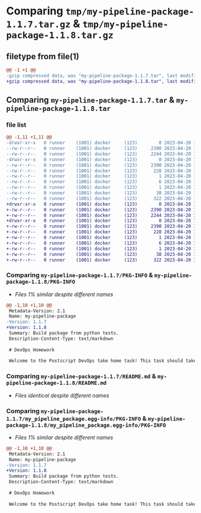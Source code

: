 # Comparing `tmp/my-pipeline-package-1.1.7.tar.gz` & `tmp/my-pipeline-package-1.1.8.tar.gz`

## filetype from file(1)

```diff
@@ -1 +1 @@
-gzip compressed data, was "my-pipeline-package-1.1.7.tar", last modified: Thu Apr 20 12:12:56 2023, max compression
+gzip compressed data, was "my-pipeline-package-1.1.8.tar", last modified: Thu Apr 20 12:34:29 2023, max compression
```

## Comparing `my-pipeline-package-1.1.7.tar` & `my-pipeline-package-1.1.8.tar`

### file list

```diff
@@ -1,11 +1,11 @@
-drwxr-xr-x   0 runner    (1001) docker     (123)        0 2023-04-20 12:12:56.401542 my-pipeline-package-1.1.7/
--rw-r--r--   0 runner    (1001) docker     (123)     2390 2023-04-20 12:12:56.397542 my-pipeline-package-1.1.7/PKG-INFO
--rw-r--r--   0 runner    (1001) docker     (123)     2244 2023-04-20 12:12:28.000000 my-pipeline-package-1.1.7/README.md
-drwxr-xr-x   0 runner    (1001) docker     (123)        0 2023-04-20 12:12:56.397542 my-pipeline-package-1.1.7/my_pipeline_package.egg-info/
--rw-r--r--   0 runner    (1001) docker     (123)     2390 2023-04-20 12:12:56.000000 my-pipeline-package-1.1.7/my_pipeline_package.egg-info/PKG-INFO
--rw-r--r--   0 runner    (1001) docker     (123)      228 2023-04-20 12:12:56.000000 my-pipeline-package-1.1.7/my_pipeline_package.egg-info/SOURCES.txt
--rw-r--r--   0 runner    (1001) docker     (123)        1 2023-04-20 12:12:56.000000 my-pipeline-package-1.1.7/my_pipeline_package.egg-info/dependency_links.txt
--rw-r--r--   0 runner    (1001) docker     (123)        6 2023-04-20 12:12:56.000000 my-pipeline-package-1.1.7/my_pipeline_package.egg-info/top_level.txt
--rw-r--r--   0 runner    (1001) docker     (123)        1 2023-04-20 12:12:56.000000 my-pipeline-package-1.1.7/my_pipeline_package.egg-info/zip-safe
--rw-r--r--   0 runner    (1001) docker     (123)       38 2023-04-20 12:12:56.401542 my-pipeline-package-1.1.7/setup.cfg
--rw-r--r--   0 runner    (1001) docker     (123)      322 2023-04-20 12:12:28.000000 my-pipeline-package-1.1.7/setup.py
+drwxr-xr-x   0 runner    (1001) docker     (123)        0 2023-04-20 12:34:29.349076 my-pipeline-package-1.1.8/
+-rw-r--r--   0 runner    (1001) docker     (123)     2390 2023-04-20 12:34:29.349076 my-pipeline-package-1.1.8/PKG-INFO
+-rw-r--r--   0 runner    (1001) docker     (123)     2244 2023-04-20 12:34:07.000000 my-pipeline-package-1.1.8/README.md
+drwxr-xr-x   0 runner    (1001) docker     (123)        0 2023-04-20 12:34:29.349076 my-pipeline-package-1.1.8/my_pipeline_package.egg-info/
+-rw-r--r--   0 runner    (1001) docker     (123)     2390 2023-04-20 12:34:29.000000 my-pipeline-package-1.1.8/my_pipeline_package.egg-info/PKG-INFO
+-rw-r--r--   0 runner    (1001) docker     (123)      228 2023-04-20 12:34:29.000000 my-pipeline-package-1.1.8/my_pipeline_package.egg-info/SOURCES.txt
+-rw-r--r--   0 runner    (1001) docker     (123)        1 2023-04-20 12:34:29.000000 my-pipeline-package-1.1.8/my_pipeline_package.egg-info/dependency_links.txt
+-rw-r--r--   0 runner    (1001) docker     (123)        6 2023-04-20 12:34:29.000000 my-pipeline-package-1.1.8/my_pipeline_package.egg-info/top_level.txt
+-rw-r--r--   0 runner    (1001) docker     (123)        1 2023-04-20 12:34:29.000000 my-pipeline-package-1.1.8/my_pipeline_package.egg-info/zip-safe
+-rw-r--r--   0 runner    (1001) docker     (123)       38 2023-04-20 12:34:29.349076 my-pipeline-package-1.1.8/setup.cfg
+-rw-r--r--   0 runner    (1001) docker     (123)      322 2023-04-20 12:34:07.000000 my-pipeline-package-1.1.8/setup.py
```

### Comparing `my-pipeline-package-1.1.7/PKG-INFO` & `my-pipeline-package-1.1.8/PKG-INFO`

 * *Files 1% similar despite different names*

```diff
@@ -1,10 +1,10 @@
 Metadata-Version: 2.1
 Name: my-pipeline-package
-Version: 1.1.7
+Version: 1.1.8
 Summary: Build package from python tests.
 Description-Content-Type: text/markdown
 
 # DevOps Homework
 
 Welcome to the Postscript DevOps take home task! This task should take you an hour or less to complete. You will be working with a simplified service with a minimal feature set.
```

### Comparing `my-pipeline-package-1.1.7/README.md` & `my-pipeline-package-1.1.8/README.md`

 * *Files identical despite different names*

### Comparing `my-pipeline-package-1.1.7/my_pipeline_package.egg-info/PKG-INFO` & `my-pipeline-package-1.1.8/my_pipeline_package.egg-info/PKG-INFO`

 * *Files 1% similar despite different names*

```diff
@@ -1,10 +1,10 @@
 Metadata-Version: 2.1
 Name: my-pipeline-package
-Version: 1.1.7
+Version: 1.1.8
 Summary: Build package from python tests.
 Description-Content-Type: text/markdown
 
 # DevOps Homework
 
 Welcome to the Postscript DevOps take home task! This task should take you an hour or less to complete. You will be working with a simplified service with a minimal feature set.
```

